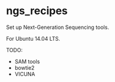 ngs_recipes
===========
Set up Next-Generation Sequencing tools.

For Ubuntu 14.04 LTS.

TODO:
  * SAM tools
  * bowtie2
  * VICUNA
